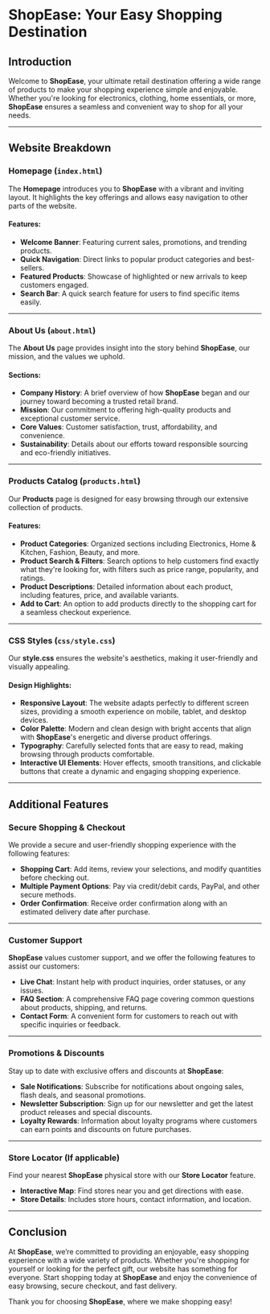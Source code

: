 # ShopEase: Your Easy Shopping Destination

## Introduction

Welcome to **ShopEase**, your ultimate retail destination offering a wide range of products to make your shopping experience simple and enjoyable. Whether you're looking for electronics, clothing, home essentials, or more, **ShopEase** ensures a seamless and convenient way to shop for all your needs.

---

## Website Breakdown

### **Homepage (`index.html`)**
The **Homepage** introduces you to **ShopEase** with a vibrant and inviting layout. It highlights the key offerings and allows easy navigation to other parts of the website.

#### Features:
- **Welcome Banner**: Featuring current sales, promotions, and trending products.
- **Quick Navigation**: Direct links to popular product categories and best-sellers.
- **Featured Products**: Showcase of highlighted or new arrivals to keep customers engaged.
- **Search Bar**: A quick search feature for users to find specific items easily.

---

### **About Us (`about.html`)**
The **About Us** page provides insight into the story behind **ShopEase**, our mission, and the values we uphold.

#### Sections:
- **Company History**: A brief overview of how **ShopEase** began and our journey toward becoming a trusted retail brand.
- **Mission**: Our commitment to offering high-quality products and exceptional customer service.
- **Core Values**: Customer satisfaction, trust, affordability, and convenience.
- **Sustainability**: Details about our efforts toward responsible sourcing and eco-friendly initiatives.

---

### **Products Catalog (`products.html`)**
Our **Products** page is designed for easy browsing through our extensive collection of products.

#### Features:
- **Product Categories**: Organized sections including Electronics, Home & Kitchen, Fashion, Beauty, and more.
- **Product Search & Filters**: Search options to help customers find exactly what they're looking for, with filters such as price range, popularity, and ratings.
- **Product Descriptions**: Detailed information about each product, including features, price, and available variants.
- **Add to Cart**: An option to add products directly to the shopping cart for a seamless checkout experience.

---

### **CSS Styles (`css/style.css`)**
Our **style.css** ensures the website's aesthetics, making it user-friendly and visually appealing.

#### Design Highlights:
- **Responsive Layout**: The website adapts perfectly to different screen sizes, providing a smooth experience on mobile, tablet, and desktop devices.
- **Color Palette**: Modern and clean design with bright accents that align with **ShopEase**'s energetic and diverse product offerings.
- **Typography**: Carefully selected fonts that are easy to read, making browsing through products comfortable.
- **Interactive UI Elements**: Hover effects, smooth transitions, and clickable buttons that create a dynamic and engaging shopping experience.

---

## Additional Features

### **Secure Shopping & Checkout**
We provide a secure and user-friendly shopping experience with the following features:

- **Shopping Cart**: Add items, review your selections, and modify quantities before checking out.
- **Multiple Payment Options**: Pay via credit/debit cards, PayPal, and other secure methods.
- **Order Confirmation**: Receive order confirmation along with an estimated delivery date after purchase.

---

### **Customer Support**
**ShopEase** values customer support, and we offer the following features to assist our customers:

- **Live Chat**: Instant help with product inquiries, order statuses, or any issues.
- **FAQ Section**: A comprehensive FAQ page covering common questions about products, shipping, and returns.
- **Contact Form**: A convenient form for customers to reach out with specific inquiries or feedback.

---

### **Promotions & Discounts**
Stay up to date with exclusive offers and discounts at **ShopEase**:

- **Sale Notifications**: Subscribe for notifications about ongoing sales, flash deals, and seasonal promotions.
- **Newsletter Subscription**: Sign up for our newsletter and get the latest product releases and special discounts.
- **Loyalty Rewards**: Information about loyalty programs where customers can earn points and discounts on future purchases.

---

### **Store Locator** (If applicable)
Find your nearest **ShopEase** physical store with our **Store Locator** feature.

- **Interactive Map**: Find stores near you and get directions with ease.
- **Store Details**: Includes store hours, contact information, and location.

---

## Conclusion

At **ShopEase**, we’re committed to providing an enjoyable, easy shopping experience with a wide variety of products. Whether you're shopping for yourself or looking for the perfect gift, our website has something for everyone. Start shopping today at **ShopEase** and enjoy the convenience of easy browsing, secure checkout, and fast delivery. 

Thank you for choosing **ShopEase**, where we make shopping easy!

